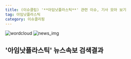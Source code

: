 ```yaml
---
title: (이슈클립) '**아임낫플라스틱**' 관련 이슈, 기사 모아 보기
tag: 아임낫플라스틱
category: 이슈클리핑
---
```

![wordcloud](https://s3.ap-northeast-2.amazonaws.com/lyrics101-wordcloud/2018-09-03-1535940024.png)
![news_img](https://user-images.githubusercontent.com/42597476/44507050-1206f400-a6e4-11e8-8d98-7ffbfebb353f.png)
## **'**아임낫플라스틱**'** 뉴스속보 검색결과

